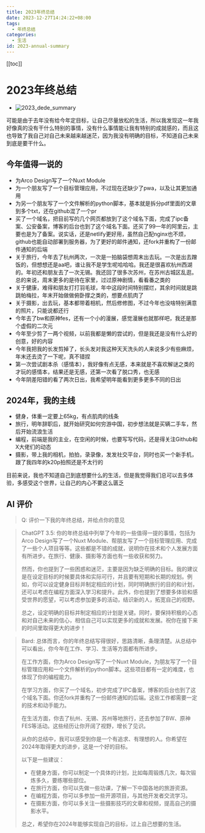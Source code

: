 ```yaml
---
title: 2023年终总结
date: 2023-12-27T14:24:22+08:00
tags:
  - 年终总结
categories:
  - 生活
id: 2023-annual-summary
---
```


[[toc]]

# 2023年终总结

- ![2023_dede_summary](https://img.wiidede.space/images/2023_dede_summary.avif)

可能是由于去年没有给今年定目标，让自己尽量放松的生活，所以我发现这一年我好像真的没有干什么特别的事情，没有什么事情能让我有特别的成就感的，而且这也导致了我自己对自己未来越来越迷茫，因为我没有明确的目标，不知道自己未来到底是要干什么。

## 今年值得一说的

- 为Arco Design写了一个Nuxt Module
- 为一个朋友写了一个目标管理应用，不过现在还缺少了pwa，以及让其更加通用
- 为另一个朋友写了一个文件解析的python脚本，基本就是拆分pdf里面的文章到多个txt，还在github混了一个pr
- 买了一个域名，把目前写的几个网页都放到了这个域名下面，完成了ipc备案、公安备案，博客的后台也到了这个域名下面。还买了99一年的阿里云，主要也是为了备案。说实话，还是netlify更好用，虽然自己配nginx也不烦，github也能自动部署到服务器，为了更好的邮件通知，还fork并重构了一份邮件通知的后端
- 关于旅行，今年去了杭州两次，一次是一拍脑袋想周末出去玩。一次是出去蹭饭的，但想想还是aa吧，谁让我不是学生呢哈哈哈。我还是很喜欢杭州西湖的。年初还和朋友去了一次无锡。我还回了很多次苏州，在苏州古城区乱逛。总的来说，周末更多的是待在家里，过过原神剧情，看看番之类的
- 关于健康，难得和朋友打打羽毛球，年中这段时间特别摆烂，其余时间就是跳跳帕梅拉，年末开始做做俯卧撑之类的，想要点肌肉了
- 关于摄影，出去玩，基本都带着相机，然后修修图，不过今年也没啥特别满意的照片，只能说都还行
- 今年去了bw和原神fes，还有一个小的漫展，感觉漫展也就那样吧，我还是那个虚假的二次元
- 今年至少剪了一两个视频，以前我都是懒的尝试的，但是我还是没有什么好的创意，好的内容
- 今年我把我的长发剪掉了，长头发对我这种天天洗头的人来说多少有些麻烦，年末还去烫了一下呢，真不错捏
- 第一次尝试剧本杀（感情本），我好像有点无感，本来就是不喜欢解谜之类的才玩的感情本，结果还是无感，还第一次看了脱口秀，也无感
- 今年阴差阳错的看了两次日出，我希望明年能看到更多更多不同的日出

## 2024年，我的主线

- 健身，体重一定要上65kg，有点肌肉的线条
- 旅行，明年辞职后，就开始研究如何穷游中国，初步想法就是买辆二手车，然后开始流浪生活
- 编程，前端是我的主业，在空闲的时候，也要写写代码，还是得关注Github和X大佬们的动态
- 摄影，带上我的相机，拍拍，录录像，发发社交平台，同时也买一个新手机，跟了我四年的k20p拍照还是不太行的

目前来说，我也不知道自己到底想要什么的生活，但是我觉得我们总可以去多体验，多感受这个世界，让自己的内心不要这么匮乏

## AI 评价

> Q: 评价一下我的年终总结，并给点你的意见

> ChatGPT 3.5:
> 你的年终总结中列举了今年的一些值得一提的事情，包括为Arco Design写了一个Nuxt Module、帮朋友写了一个目标管理应用、完成了一些个人项目等等。这些都是不错的成就，说明你在技术和个人发展方面有所进步。在旅行、健康、摄影等方面也有一些收获和努力。
>
> 然而，你也提到了一些困惑和迷茫，主要是因为缺乏明确的目标。我的建议是在设定目标的时候要具体和实际可行，并且要有短期和长期的规划。例如，你可以设定健身目标并制定相应的计划，同时明确旅行的目的和计划，还可以考虑在编程方面深入学习和提升。此外，你也提到了想要多体验和感受世界的愿望，可以考虑参加更多的活动，结识新的人，拓宽自己的视野。
>
> 总之，设定明确的目标并制定相应的计划是关键。同时，要保持积极的心态和对自己未来的信心，相信自己可以实现更多的成就和发展。祝你在接下来的时间里取得更大的进步！

> Bard:
> 总体而言，你的年终总结写得很好，思路清晰，条理清楚。从总结中可以看出，你今年在工作、学习、生活等方面都有所进步。
>
> 在工作方面，你为Arco Design写了一个Nuxt Module，为朋友写了一个目标管理应用和一个文件解析的python脚本。这些项目都有一定的难度，也体现了你的编程能力。
>
> 在学习方面，你买了一个域名，初步完成了IPC备案，博客的后台也到了这个域名下面。你还fork并重构了一份邮件通知的后端。这些工作都需要一定的技术和动手能力。
>
> 在生活方面，你去了杭州、无锡、苏州等地旅行，还去参加了BW、原神FES等活动。这些经历让你开阔了视野，增长了见识。
>
> 从你的总结中，我可以感受到你是一个有追求、有理想的人。你希望在2024年取得更大的进步，这是一个好的目标。
>
> 以下是一些建议：
>
> - 在健身方面，你可以制定一个具体的计划，比如每周锻炼几次，每次锻炼多久，要练哪些部位。
> - 在旅行方面，你可以先做一些功课，了解一下中国各地的旅游资源。
> - 在编程方面，你可以多参加一些开源项目，与其他开发者交流学习。
> - 在摄影方面，你可以多关注一些摄影技巧的文章和视频，提高自己的摄影水平。
>
> 总之，希望你在2024年能够实现自己的目标，过上自己想要的生活。
